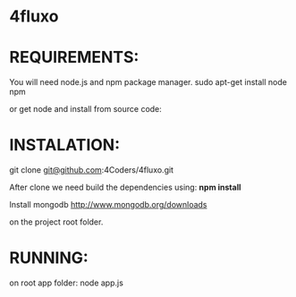 4fluxo
======

REQUIREMENTS:
======
You will need node.js and npm package manager.
sudo apt-get install node npm

or get node and install from source code:

INSTALATION:
======
git clone git@github.com:4Coders/4fluxo.git

After clone we need build the dependencies using:
<b>npm install</b>

Install mongodb
http://www.mongodb.org/downloads

on the project root folder.

RUNNING:
======
on root app folder:
node app.js